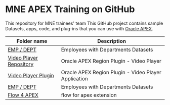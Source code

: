 # MNE APEX Training on GitHub
This repository for MNE trainees' team
This GitHub project contains sample Datasets, apps, code, and plug-ins that you can use with [Oracle APEX](https://apex.oracle.com/).

| Folder name                                         | Description                         |
|-----------------------------------------------------|-------------------------------------|
| [EMP / DEPT](./sample%20dataset/Emp-Dept%20Dataset) | Employees with Departments Datasets |
| [Video Player Repository](https://github.com/Dani3lSun/apex-plugin-videoplayer#oracle-apex-region-plugin---video-player) | Oracle APEX Region Plugin - Video Player |
| [Video Player Plugin](https://apex.oracle.com/pls/apex/f?p=66233) | Oracle APEX Region Plugin - Video Player Application|
| [EMP / DEPT](./sample%20dataset/Emp-Dept%20Dataset) | Employees with Departments Datasets |
| [Flow 4 APEX](https://flowsforapex.org/latest/getting-started/) | flow for apex extension |

